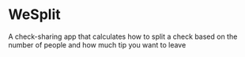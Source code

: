 # WeSplit
A check-sharing app that calculates how to split a check based on the number of people and how much tip you want to leave
